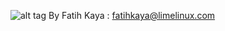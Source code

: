 ![alt tag](http://github.com/LimeLinux.com/DamaDamas/DamaDamas.png)
By Fatih Kaya : fatihkaya@limelinux.com
